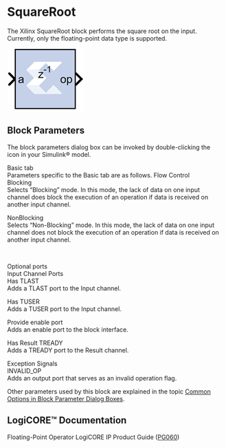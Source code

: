 # SquareRoot

The Xilinx SquareRoot block performs the square root on the input.
Currently, only the floating-point data type is supported.

![](./Images/llu1555437329032.png)

## Block Parameters

The block parameters dialog box can be invoked by double-clicking the
icon in your Simulink® model.

Basic tab  
Parameters specific to the Basic tab are as follows.
Flow Control  
Blocking  
Selects “Blocking” mode. In this mode, the lack of data on one input
channel does block the execution of an operation if data is received on
another input channel.

NonBlocking  
Selects “Non-Blocking” mode. In this mode, the lack of data on one input
channel does not block the execution of an operation if data is received
on another input channel.

&nbsp;

Optional ports  
Input Channel Ports  
Has TLAST  
Adds a TLAST port to the Input channel.

Has TUSER  
Adds a TUSER port to the Input channel.

Provide enable port  
Adds an enable port to the block interface.

Has Result TREADY  
Adds a TREADY port to the Result channel.

Exception Signals  
INVALID_OP  
Adds an output port that serves as an invalid operation flag.

Other parameters used by this block are explained in the topic [Common
Options in Block Parameter Dialog
Boxes](common-options-in-block-parameter-dialog-boxes-aa1032308.html).

## LogiCORE™ Documentation

Floating-Point Operator LogiCORE IP Product Guide
([PG060](https://www.xilinx.com/cgi-bin/docs/ipdoc?c=floating_point;v=latest;d=pg060-floating-point.pdf))
